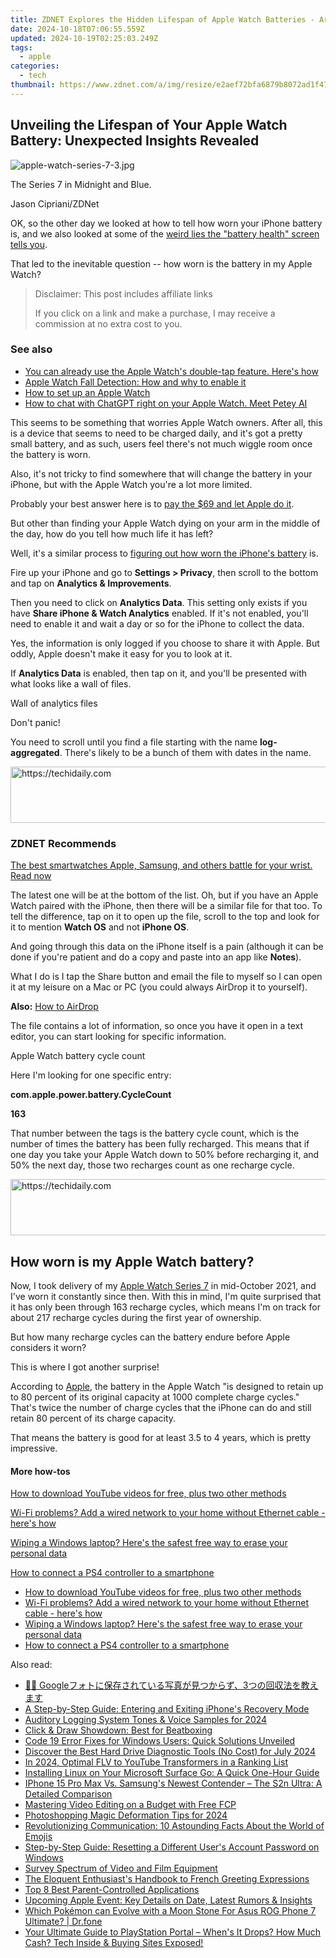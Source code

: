 ```yaml
---
title: ZDNET Explores the Hidden Lifespan of Apple Watch Batteries - Are You in for a Surprise?
date: 2024-10-18T07:06:55.559Z
updated: 2024-10-19T02:25:03.249Z
tags:
  - apple
categories:
  - tech
thumbnail: https://www.zdnet.com/a/img/resize/e2aef72bfa6879b8072ad1f47daed87ceab5d4c6/2022/07/19/0eda649d-b012-48bf-9eed-8379804ac1cd/393786675.jpg?width=278&height=156&fit=crop&auto=webp
---
```


## Unveiling the Lifespan of Your Apple Watch Battery: Unexpected Insights Revealed

![apple-watch-series-7-3.jpg](https://www.zdnet.com/a/img/resize/fb1894cec95b042794453fab1fd1bbdd5feecd86/2021/11/02/3fb8411f-1bcc-47cd-99e2-bb3fb393f34b/apple-watch-series-7-3.jpg?auto=webp&width=1280)

The Series 7 in Midnight and Blue. 

Jason Cipriani/ZDNet

OK, so the other day we looked at how to tell how worn your iPhone battery is, and we also looked at some of the [weird lies the "battery health" screen tells you](https://www.zdnet.com/article/your-iphone-battery-is-lying-to-you-in-weird-ways/).

That led to the inevitable question -- how worn is the battery in my Apple Watch?

>  Disclaimer: This post includes affiliate links
>
>  If you click on a link and make a purchase, I may receive a commission at no extra cost to you.
>

### See also

* [You can already use the Apple Watch's double-tap feature. Here's how](https://www.zdnet.com/article/you-can-already-use-the-apple-watchs-double-tap-feature-heres-how/)
* [Apple Watch Fall Detection: How and why to enable it](https://www.zdnet.com/article/apple-watch-fall-detection-how-and-why-to-enable-it/)
* [How to set up an Apple Watch](https://www.zdnet.com/article/how-to-set-up-an-apple-watch/)
* [How to chat with ChatGPT right on your Apple Watch. Meet Petey AI](https://www.zdnet.com/article/how-to-chat-with-chatgpt-right-on-your-apple-watch-meet-petey-ai/)

This seems to be something that worries Apple Watch owners. After all, this is a device that seems to need to be charged daily, and it's got a pretty small battery, and as such, users feel there's not much wiggle room once the battery is worn.

Also, it's not tricky to find somewhere that will change the battery in your iPhone, but with the Apple Watch you're a lot more limited. 

Probably your best answer here is to [pay the $69 and let Apple do it](https://support.apple.com/watch/repair/service).

But other than finding your Apple Watch dying on your arm in the middle of the day, how do you tell how much life it has left?

Well, it's a similar process to [figuring out how worn the iPhone's battery](https://www.zdnet.com/article/your-iphone-battery-is-lying-to-you-in-weird-ways/) is. 

Fire up your iPhone and go to **Settings > Privacy**, then scroll to the bottom and tap on **Analytics & Improvements**.

Then you need to click on **Analytics Data**. This setting only exists if you have **Share iPhone & Watch Analytics** enabled. If it's not enabled, you'll need to enable it and wait a day or so for the iPhone to collect the data.

Yes, the information is only logged if you choose to share it with Apple. But oddly, Apple doesn't make it easy for you to look at it.

If **Analytics Data** is enabled, then tap on it, and you'll be presented with what looks like a wall of files.

Wall of analytics files

Don't panic!

You need to scroll until you find a file starting with the name **log-aggregated**. There's likely to be a bunch of them with dates in the name.

<!-- affiliate ads begin -->
<a href="https://aligracehair.sjv.io/c/5597632/1972698/19272" target="_top" id="1972698">
  <img src="//a.impactradius-go.com/display-ad/19272-1972698" border="0" alt="https://techidaily.com" width="728" height="90"/>
</a>
<img height="0" width="0" src="https://aligracehair.sjv.io/i/5597632/1972698/19272" style="position:absolute;visibility:hidden;" border="0" />
<!-- affiliate ads end -->

### **ZDNET** Recommends

[The best smartwatches Apple, Samsung, and others battle for your wrist.  Read now](https://www.zdnet.com/article/best-smartwatch/)

The latest one will be at the bottom of the list. Oh, but if you have an Apple Watch paired with the iPhone, then there will be a similar file for that too. To tell the difference, tap on it to open up the file, scroll to the top and look for it to mention **Watch OS** and not **iPhone OS**.

And going through this data on the iPhone itself is a pain (although it can be done if you're patient and do a copy and paste into an app like **Notes**).

What I do is I tap the Share button and email the file to myself so I can open it at my leisure on a Mac or PC (you could always AirDrop it to yourself).

**Also:** [How to AirDrop](https://www.zdnet.com/home-and-office/how-to-airdrop/)

The file contains a lot of information, so once you have it open in a text editor, you can start looking for specific information.

Apple Watch battery cycle count

Here I'm looking for one specific entry:

**<key>com.apple.power.battery.CycleCount</key>**

 **<integer>163</integer>**

That number between the **<integer>** tags is the battery cycle count, which is the number of times the battery has been fully recharged. This means that if one day you take your Apple Watch down to 50% before recharging it, and 50% the next day, those two recharges count as one recharge cycle.

<!-- affiliate ads begin -->
<a href="https://appsumo.8odi.net/c/5597632/2151868/7443" target="_top" id="2151868">
  <img src="//a.impactradius-go.com/display-ad/7443-2151868" border="0" alt="https://techidaily.com" width="600" height="90"/>
</a>
<img height="0" width="0" src="https://appsumo.8odi.net/i/5597632/2151868/7443" style="position:absolute;visibility:hidden;" border="0" />
<!-- affiliate ads end -->

## How worn is my Apple Watch battery?

Now, I took delivery of my [Apple Watch Series 7](https://apple.sjv.io/c/159047/435031/7613?&sharedId=zdnet&u=https%3A%2F%2Fwww.apple.com%2Fapple-watch-series-7%2F&subId1=zd-%5F%5FCOM%5FCLICK%5FID%5F%5F-dtp) in mid-October 2021, and I've worn it constantly since then. With this in mind, I'm quite surprised that it has only been through 163 recharge cycles, which means I'm on track for about 217 recharge cycles during the first year of ownership.

But how many recharge cycles can the battery endure before Apple considers it worn?

This is where I got another surprise!

According to [Apple](https://www.apple.com/batteries/service-and-recycling/), the battery in the Apple Watch "is designed to retain up to 80 percent of its original capacity at 1000 complete charge cycles." That's twice the number of charge cycles that the iPhone can do and still retain 80 percent of its charge capacity.

That means the battery is good for at least 3.5 to 4 years, which is pretty impressive. 

#### More how-tos

[How to download YouTube videos for free, plus two other methods](https://www.zdnet.com/article/how-to-download-youtube-videos-for-free-plus-two-other-methods/ "How to download YouTube videos for free, plus two other methods")

[Wi-Fi problems? Add a wired network to your home without Ethernet cable - here's how](https://www.zdnet.com/article/ditch-the-wi-fi-how-to-add-a-wired-network-to-your-home-without-ethernet-cable/ "Wi-Fi problems? Add a wired network to your home without Ethernet cable - here's how")

[Wiping a Windows laptop? Here's the safest free way to erase your personal data](https://www.zdnet.com/article/wiping-a-windows-laptop-heres-the-safest-free-way-to-erase-your-personal-data/ "Wiping a Windows laptop? Here's the safest free way to erase your personal data")

[How to connect a PS4 controller to a smartphone](https://www.zdnet.com/article/how-to-connect-a-ps4-controller-to-a-smartphone/ "How to connect a PS4 controller to a smartphone")

* [How to download YouTube videos for free, plus two other methods](https://www.zdnet.com/article/how-to-download-youtube-videos-for-free-plus-two-other-methods/ "How to download YouTube videos for free, plus two other methods")
* [Wi-Fi problems? Add a wired network to your home without Ethernet cable - here's how](https://www.zdnet.com/article/ditch-the-wi-fi-how-to-add-a-wired-network-to-your-home-without-ethernet-cable/ "Wi-Fi problems? Add a wired network to your home without Ethernet cable - here's how")
* [Wiping a Windows laptop? Here's the safest free way to erase your personal data](https://www.zdnet.com/article/wiping-a-windows-laptop-heres-the-safest-free-way-to-erase-your-personal-data/ "Wiping a Windows laptop? Here's the safest free way to erase your personal data")
* [How to connect a PS4 controller to a smartphone](https://www.zdnet.com/article/how-to-connect-a-ps4-controller-to-a-smartphone/ "How to connect a PS4 controller to a smartphone")

<ins class="adsbygoogle"
     style="display:block"
     data-ad-format="autorelaxed"
     data-ad-client="ca-pub-7571918770474297"
     data-ad-slot="1223367746"></ins>

<ins class="adsbygoogle"
     style="display:block"
     data-ad-client="ca-pub-7571918770474297"
     data-ad-slot="8358498916"
     data-ad-format="auto"
     data-full-width-responsive="true"></ins>

<span class="atpl-alsoreadstyle">Also read:</span>
<div><ul>
<li><a href="https://win-cheats.techidaily.com/1728502369716-google3/"><u>🕵️‍♂️ Googleフォトに保存されている写真が見つからず、3つの回収法を教えます</u></a></li>
<li><a href="https://techno-recovery.techidaily.com/a-step-by-step-guide-entering-and-exiting-iphones-recovery-mode/"><u>A Step-by-Step Guide: Entering and Exiting iPhone's Recovery Mode</u></a></li>
<li><a href="https://video-capture.techidaily.com/auditory-logging-system-tones-and-voice-samples-for-2024/"><u>Auditory Logging System Tones & Voice Samples for 2024</u></a></li>
<li><a href="https://games-able.techidaily.com/click-and-draw-showdown-best-for-beatboxing/"><u>Click & Draw Showdown: Best for Beatboxing</u></a></li>
<li><a href="https://techno-recovery.techidaily.com/code-19-error-fixes-for-windows-users-quick-solutions-unveiled/"><u>Code 19 Error Fixes for Windows Users: Quick Solutions Unveiled</u></a></li>
<li><a href="https://techno-recovery.techidaily.com/discover-the-best-hard-drive-diagnostic-tools-no-cost-for-july-2024/"><u>Discover the Best Hard Drive Diagnostic Tools (No Cost) for July 2024</u></a></li>
<li><a href="https://youtube-tips.techidaily.com/24-optimal-flv-to-youtube-transformers-in-a-ranking-list/"><u>In 2024, Optimal FLV to YouTube Transformers in a Ranking List</u></a></li>
<li><a href="https://win-awesome.techidaily.com/installing-linux-on-your-microsoft-surface-go-a-quick-one-hour-guide/"><u>Installing Linux on Your Microsoft Surface Go: A Quick One-Hour Guide</u></a></li>
<li><a href="https://techno-recovery.techidaily.com/iphone-15-pro-max-vs-samsungs-newest-contender-the-s2n-ultra-a-detailed-comparison/"><u>IPhone 15 Pro Max Vs. Samsung's Newest Contender – The S2n Ultra: A Detailed Comparison</u></a></li>
<li><a href="https://extra-information.techidaily.com/mastering-video-editing-on-a-budget-with-free-fcp/"><u>Mastering Video Editing on a Budget with Free FCP</u></a></li>
<li><a href="https://extra-approaches.techidaily.com/photoshopping-magic-deformation-tips-for-2024/"><u>Photoshopping Magic Deformation Tips for 2024</u></a></li>
<li><a href="https://techno-recovery.techidaily.com/revolutionizing-communication-10-astounding-facts-about-the-world-of-emojis/"><u>Revolutionizing Communication: 10 Astounding Facts About the World of Emojis</u></a></li>
<li><a href="https://techno-recovery.techidaily.com/step-by-step-guide-resetting-a-different-users-account-password-on-windows/"><u>Step-by-Step Guide: Resetting a Different User's Account Password on Windows</u></a></li>
<li><a href="https://extra-information.techidaily.com/survey-spectrum-of-video-and-film-equipment/"><u>Survey Spectrum of Video and Film Equipment</u></a></li>
<li><a href="https://mondly-stories.techidaily.com/the-eloquent-enthusiasts-handbook-to-french-greeting-expressions/"><u>The Eloquent Enthusiast's Handbook to French Greeting Expressions</u></a></li>
<li><a href="https://techno-recovery.techidaily.com/top-8-best-parent-controlled-applications/"><u>Top 8 Best Parent-Controlled Applications</u></a></li>
<li><a href="https://techno-recovery.techidaily.com/upcoming-apple-event-key-details-on-date-latest-rumors-and-insights/"><u>Upcoming Apple Event: Key Details on Date, Latest Rumors & Insights</u></a></li>
<li><a href="https://android-pokemon-go.techidaily.com/which-pokemon-can-evolve-with-a-moon-stone-for-asus-rog-phone-7-ultimate-drfone-by-drfone-virtual-android/"><u>Which Pokémon can Evolve with a Moon Stone For Asus ROG Phone 7 Ultimate? | Dr.fone</u></a></li>
<li><a href="https://techno-recovery.techidaily.com/your-ultimate-guide-to-playstation-portal-whens-it-drops-how-much-cash-tech-inside-and-buying-sites-exposed/"><u>Your Ultimate Guide to PlayStation Portal – When's It Drops? How Much Cash? Tech Inside & Buying Sites Exposed!</u></a></li>
</ul></div>

